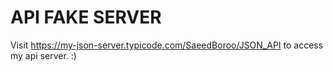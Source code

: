 # API FAKE SERVER

Visit https://my-json-server.typicode.com/SaeedBoroo/JSON_API to access my api server. :)

